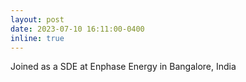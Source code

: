 ```yaml
---
layout: post
date: 2023-07-10 16:11:00-0400
inline: true
---
```


Joined as a SDE at Enphase Energy in Bangalore, India
